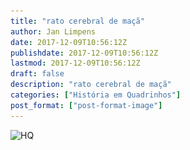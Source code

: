 ```yaml
---
title: "rato cerebral de maçã"
author: Jan Limpens
date: 2017-12-09T10:56:12Z
publishdate: 2017-12-09T10:56:12Z
lastmod: 2017-12-09T10:56:12Z
draft: false
description: "rato cerebral de maçã"
categories: ["História em Quadrinhos"]
post_format: ["post-format-image"]
---
```


![HQ](003-rato-cerebral-de-maçâ-2.webp)
